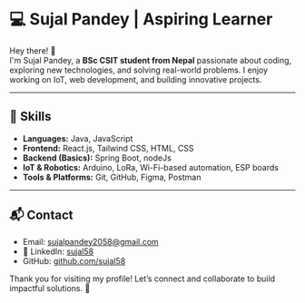 # 💻 Sujal Pandey | Aspiring Learner

Hey there! 👋  
I'm Sujal Pandey, a **BSc CSIT student from Nepal** passionate about coding, exploring new technologies, and solving real-world problems. I enjoy working on IoT, web development, and building innovative projects. 

---
## 🔧 Skills  
- **Languages:** Java, JavaScript  
- **Frontend:** React.js, Tailwind CSS, HTML, CSS  
- **Backend (Basics):** Spring Boot, nodeJs  
- **IoT & Robotics:** Arduino, LoRa, Wi-Fi-based automation, ESP boards  
- **Tools & Platforms:** Git, GitHub, Figma, Postman
---

## 📬 **Contact**
- Email:  [sujalpandey2058@gmail.com](mailto:sujalpandey2058@gmail.com)
- 💼 LinkedIn: [sujal58](https://www.linkedin.com/in/sujal58)
- GitHub: [github.com/sujal58](https://github.com/sujal58)  

Thank you for visiting my profile! Let’s connect and collaborate to build impactful solutions. 🚀
